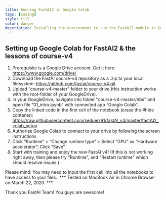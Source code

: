 ```yaml
---
title: Running FastAI2 in Google Colab
tags: [Coding]
style: fill
color: danger
description: Installing the environment to run the FastAI2 module in Google Colaboratory.
---
```


## Setting up Google Colab for FastAI2 & the lessons of course-v4

1. Prerequisite is a Google Drive account. Get it here: https://www.google.com/drive/
2. Download the FastAI course-v4 repository as a .zip to your local filesystem: https://github.com/fastai/course-v4.git
3. Upload “course-v4-master” folder to your drive (this instruction works with the root-folder of your GoogleDrive).
4. In your GoogleDrive, navigate into folder "course-v4-master/nbs" and open file “01_intro.ipynb” with connected app “Google Colab”.
5. Copy the linked code in the first cell of the notebook (erase the #hide contents): https://raw.githubusercontent.com/seduerr91/fastAI_v4/master/fastAI2_colab_setup
6. Authorize Google Colab to connect to your drive by following the screen instructions
7. Click “Runtime” > “Change runtime type” > Select “GPU” as “Hardware accelerator”; Click “Save”.
8. Start with training and enjoy the new FastAI v4! (If this is not working right away, then please try "Runtime", and "Restart runtime" which should resolve issues.)

Please mind: You may need to input the first cell into all the notebooks to have access to your files.
 *** Tested on MacBook Air in Chrome Browser on March 22, 2020. ***

Thank you FastAI Team! You guys are awesome!
